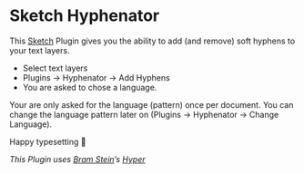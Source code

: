 # Sketch Hyphenator

This [Sketch](https://sketchapp.com) Plugin gives you the ability to add (and remove) soft hyphens to your text layers.

* Select text layers
* Plugins → Hyphenator → Add Hyphens
* You are asked to chose a language.

Your are only asked for the language (pattern) once per document. You can change the language pattern later on (Plugins → Hyphenator → Change Language).

Happy typesetting 🎉

*This Plugin uses [Bram Stein](http://www.bramstein.com)’s [Hyper](https://github.com/bramstein/hypher)*
